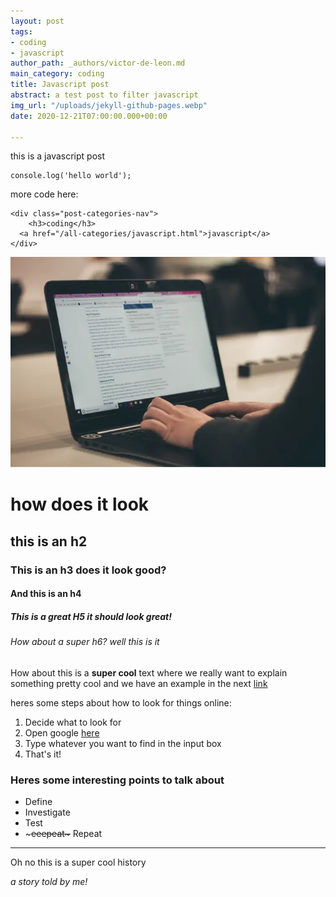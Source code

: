 ```yaml
---
layout: post
tags:
- coding
- javascript
author_path: _authors/victor-de-leon.md
main_category: coding
title: Javascript post
abstract: a test post to filter javascript
img_url: "/uploads/jekyll-github-pages.webp"
date: 2020-12-21T07:00:00.000+00:00

---
```

this is a javascript post

    console.log('hello world');

more code here:

    <div class="post-categories-nav">
        <h3>coding</h3>    
      <a href="/all-categories/javascript.html">javascript</a>
    </div>

![alt text of the pic](/uploads/jekyll-github-pages.webp "a picture")

# how does it look

## this is an h2 

### This is an h3 does it look good?

#### And this is an h4

##### This is a great H5 it should look great!

###### How about a super h6? well this is it

How about this is a **super cool** text where we really want to explain something pretty cool and we have an example in the next [link](www.google.com "Just Google it!")

heres some steps about how to look for things online:

1. Decide what to look for
2. Open google [here](www.google.com)
3. Type whatever you want to find in the input box
4. That's it!

### Heres some interesting points to talk about

* Define
* Investigate
* Test
* \~~~eeepeat\~~~ Repeat

***

Oh no this is a super cool history

_a story told by me!_